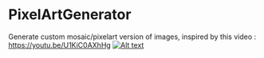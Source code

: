 # PixelArtGenerator
Generate custom mosaic/pixelart version of images, inspired by this video : https://youtu.be/U1KiC0AXhHg
[![Alt text]()](https://youtu.be/U1KiC0AXhHg)
